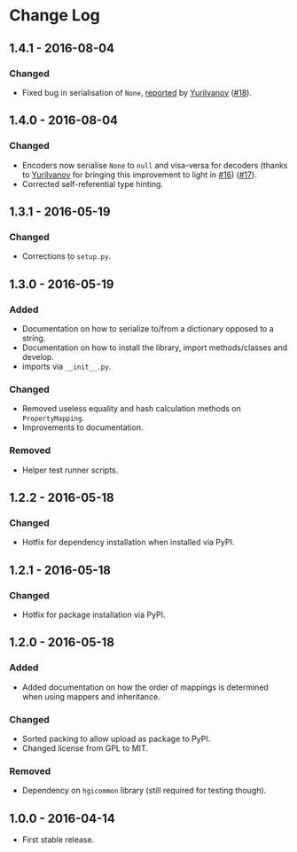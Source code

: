 # Change Log
## 1.4.1 - 2016-08-04
### Changed
- Fixed bug in serialisation of `None`, 
[reported](https://github.com/wtsi-hgi/python-json/issues/16#issuecomment-237527405) by 
[YuriIvanov](https://github.com/YuriIvanov) ([#18](https://github.com/wtsi-hgi/python-json/issues/18)).

## 1.4.0 - 2016-08-04
### Changed
- Encoders now serialise `None` to `null` and visa-versa for decoders (thanks to 
[YuriIvanov](https://github.com/YuriIvanov) for bringing this improvement to light in 
[#16](https://github.com/wtsi-hgi/python-json/issues/16)) ([#17](https://github.com/wtsi-hgi/python-json/issues/17)).
- Corrected self-referential type hinting. 

## 1.3.1 - 2016-05-19
### Changed
- Corrections to `setup.py`.

## 1.3.0 - 2016-05-19
### Added
- Documentation on how to serialize to/from a dictionary opposed to a string.
- Documentation on how to install the library, import methods/classes and develop.
- imports via `__init__.py`.

### Changed
- Removed useless equality and hash calculation methods on `PropertyMapping`.
- Improvements to documentation.

### Removed
- Helper test runner scripts.

## 1.2.2 - 2016-05-18
### Changed
- Hotfix for dependency installation when installed via PyPI.

## 1.2.1 - 2016-05-18
### Changed
- Hotfix for package installation via PyPI.

## 1.2.0 - 2016-05-18
### Added
- Added documentation on how the order of mappings is determined when using mappers and inheritance.

### Changed
- Sorted packing to allow upload as package to PyPI.
- Changed license from GPL to MIT.

### Removed
- Dependency on `hgicommon` library (still required for testing though).

## 1.0.0 - 2016-04-14
- First stable release.
